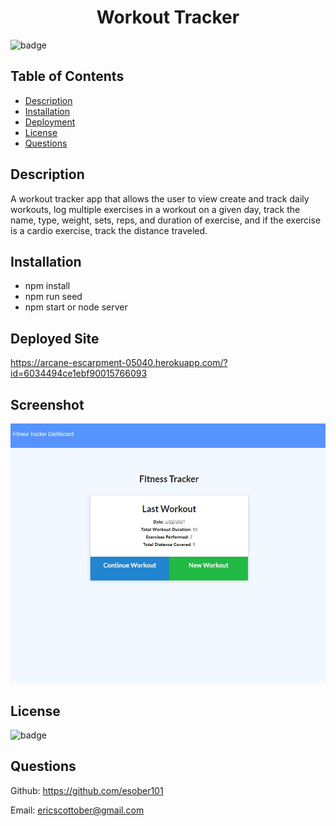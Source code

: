 <h1 align="center"> Workout Tracker </h1>

![badge](https://img.shields.io/badge/license-MIT-blue)

## Table of Contents
- [Description](#description)
- [Installation](#install)
- [Deployment](#deployed)
- [License](#license)
- [Questions](#questions)

## Description
A workout tracker app that allows the user to view create and track daily workouts, log multiple exercises in a workout on a given day, track the name, type, weight, sets, reps, and duration of exercise, and if the exercise is a cardio exercise, track the distance traveled.

## Installation
- npm install
- npm run seed
- npm start or node server

## Deployed Site
https://arcane-escarpment-05040.herokuapp.com/?id=6034494ce1ebf90015766093

## Screenshot
![Screenshot](public/workoutone.jpg "Screenshot")


## License
![badge](https://img.shields.io/badge/license-MIT-blue)

## Questions
Github: https://github.com/esober101

Email: ericscottober@gmail.com